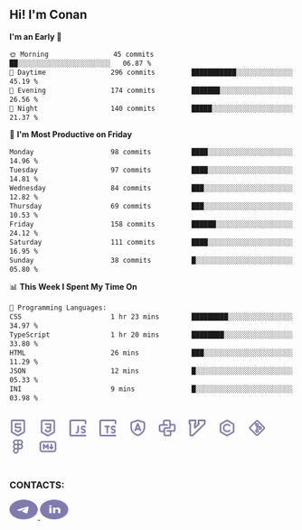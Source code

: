 ## Hi! I'm Conan

<!--START_SECTION:waka-->
**I'm an Early 🐤** 

```text
🌞 Morning                45 commits          ██░░░░░░░░░░░░░░░░░░░░░░░   06.87 % 
🌆 Daytime                296 commits         ███████████░░░░░░░░░░░░░░   45.19 % 
🌃 Evening                174 commits         ███████░░░░░░░░░░░░░░░░░░   26.56 % 
🌙 Night                  140 commits         █████░░░░░░░░░░░░░░░░░░░░   21.37 % 
```
📅 **I'm Most Productive on Friday** 

```text
Monday                   98 commits          ████░░░░░░░░░░░░░░░░░░░░░   14.96 % 
Tuesday                  97 commits          ████░░░░░░░░░░░░░░░░░░░░░   14.81 % 
Wednesday                84 commits          ███░░░░░░░░░░░░░░░░░░░░░░   12.82 % 
Thursday                 69 commits          ███░░░░░░░░░░░░░░░░░░░░░░   10.53 % 
Friday                   158 commits         ██████░░░░░░░░░░░░░░░░░░░   24.12 % 
Saturday                 111 commits         ████░░░░░░░░░░░░░░░░░░░░░   16.95 % 
Sunday                   38 commits          █░░░░░░░░░░░░░░░░░░░░░░░░   05.80 % 
```


📊 **This Week I Spent My Time On** 

```text
💬 Programming Languages: 
CSS                      1 hr 23 mins        █████████░░░░░░░░░░░░░░░░   34.97 % 
TypeScript               1 hr 20 mins        ████████░░░░░░░░░░░░░░░░░   33.80 % 
HTML                     26 mins             ███░░░░░░░░░░░░░░░░░░░░░░   11.29 % 
JSON                     12 mins             █░░░░░░░░░░░░░░░░░░░░░░░░   05.33 % 
INI                      9 mins              █░░░░░░░░░░░░░░░░░░░░░░░░   03.98 % 
```


<!--END_SECTION:waka-->


<br>

<div align="left">
  <img src="icons/skills/html.svg" height="30" alt="html5"/>
  <img width="15"/>
  <img src="icons/skills/css.svg" height="30" alt="css"/>
    <img width="15"/>
  <img src="icons/skills/javascript.svg" height="30" alt="javascript"/>
  <img width="15"/>
  <img src="icons/skills/typescript.svg" height="30" alt="typescript"/>
  <img width="15"/>
  <img src="icons/skills/angular.svg" height="30" alt="angular"/>
  <img width="15"/>
  <img src="icons/skills/python.svg" height="30" alt="python"/>
  <img width="15"/>
  <img src="icons/skills/vim.svg" height="30" alt="vim"  />
  <img width="15"/>
  <img src="icons/skills/c.svg" height="30" alt="c"/>
  <img width="15"/>
  <img src="icons/skills/git.svg" height="30" alt="git"/>
  <img width="15"/>
  <img src="icons/skills/figma.svg" height="30" alt="figma"/>
  <img width="15"/>
  <img src="icons/skills/markdown.svg" height="30" alt="markdown"/>
</div>

<br>


### CONTACTS:

<div align="left">
  <a href="https://t.me/gkkconan">
    <img src="icons/contacts/telegram.svg" width="50" height="35" alt="telegram"/>
  </a>
  <a href="https://www.linkedin.com/in/gkkconan">
    <img src="icons/contacts/linkedin.svg" width="50" height="35" alt="linkedin"/>
  </a>
</div>
